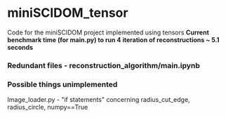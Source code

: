 # miniSCIDOM_tensor
Code for the miniSCIDOM project implemented using tensors
**Current benchmark time (for main.py) to run 4 iteration of reconstructions ~ 5.1 seconds**

### Redundant files - reconstruction_algorithm/main.ipynb

### Possible things unimplemented
Image_loader.py - "if statements" concerning radius_cut_edge, radius_circle, numpy==True
